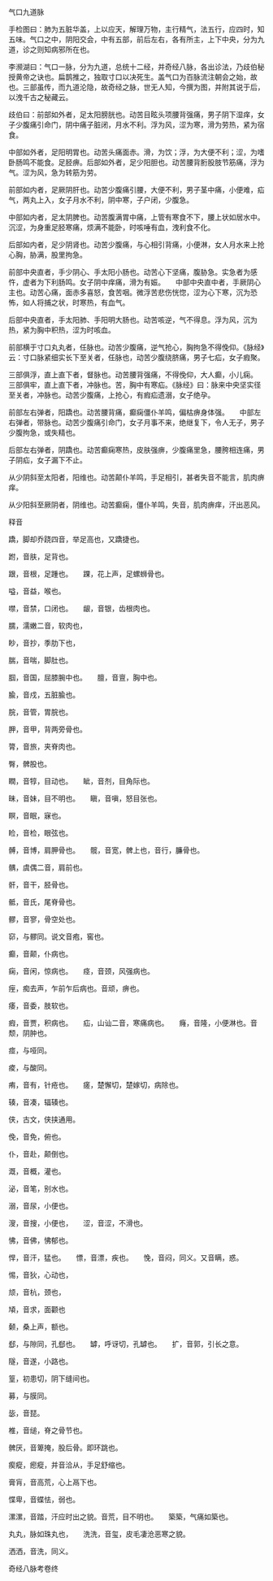 气口九道脉

手检图曰：肺为五脏华盖，上以应天，解理万物，主行精气，法五行，应四时，知五味。气口之中，阴阳交会，中有五部，前后左右，各有所主，上下中央，分为九道，诊之则知病邪所在也。

李濒湖曰：气口一脉，分为九道，总统十二经，并奇经八脉，各出诊法，乃歧伯秘授黄帝之诀也。扁鹊推之，独取寸口以决死生。盖气口为百脉流注朝会之始，故也。三部虽传，而九道沦隐，故奇经之脉，世无人知，今撰为图，并附其说于后，以洩千古之秘藏云。

歧伯曰：前部如外者，足太阳膀胱也。动苦目眩头项腰背强痛，男子阴下湿痒，女子少腹痛引命门，阴中痛子脏闭，月水不利。浮为风，涩为寒，滑为劳热，紧为宿食。

中部如外者，足阳明胃也。动苦头痛面赤。滑，为饮；浮，为大便不利；涩，为嗜卧肠鸣不能食。足胫痹。后部如外者，足少阳胆也。动苦腰背胻股肢节筋痛，浮为气。涩为风，急为转筋为劳。

前部如内者，足厥阴肝也。动苦少腹痛引腰，大便不利，男子茎中痛，小便难，疝气，两丸上入，女子月水不利，阴中寒，子户闭，少腹急。

中部如内者，足太阴脾也。动苦腹满胃中痛，上管有寒食不下，腰上状如居水中。沉涩，为身重足胫寒痛，烦满不能卧，时咳唾有血，洩利食不化。

后部如内者，足少阴肾也。动苦少腹痛，与心相引背痛，小便淋，女人月水来上抢心胸，胁满，股里拘急。

前部中央直者，手少阴心、手太阳小肠也。动苦心下坚痛，腹胁急。实急者为感忤，虚者为下利肠鸣。女子阴中痒痛，滑为有娠。　　中部中央直中者，手厥阴心主也。动苦心痛，面赤多喜怒，食苦咽。微浮苦悲伤恍惚，涩为心下寒，沉为恐怖，如人将捕之状，时寒热，有血气。

后部中央直者，手太阳肺、手阳明大肠也。动苦咳逆，气不得息。浮为风，沉为热，紧为胸中积热，涩为时咳血。

前部横于寸口丸丸者，任脉也。动苦少腹痛，逆气抢心，胸拘急不得俛仰。《脉经》云：寸口脉紧细实长下至关者，任脉也，动苦少腹绕脐痛，男子七疝，女子瘕聚。

三部俱浮，直上直下者，督脉也。动苦腰背强痛，不得俛仰，大人癫，小儿痫。　　三部俱牢，直上直下者，冲脉也。苦，胸中有寒疝。《脉经》曰：脉来中央坚实径至关者，冲脉也。动苦少腹痛，上抢心，有瘕疝遗溺，女子绝孕。

前部左右弹者，阳蹻也。动苦腰背痛，癫痫僵仆羊鸣，偏枯痹身体强。　　中部左右弹者，带脉也。动苦少腹痛引命门，女子月事不来，绝继复下，令人无子，男子少腹拘急，或失精也。

后部左右弹者，阴蹻也。动苦癫痫寒热，皮肤强痹，少腹痛里急，腰胯相连痛，男子阴疝，女子漏下不止。

从少阴斜至太阳者，阳维也。动苦颠仆羊鸣，手足相引，甚者失音不能言，肌肉痹痒。

从少阳斜至厥阴者，阴维也。动苦癫痫，僵仆羊鸣，失音，肌肉痹痒，汗出恶风。

释音

蹻，脚却乔跷四音，举足高也，又蹻捷也。

跗，音肤，足背也。

跟，音根，足踵也。　　踝，花上声，足螺蛳骨也。

嗌，音益，喉也。

噤，音禁，口闭也。　　龈，音银，齿根肉也。

臑，濡嫩二音，软肉也，

眇，音抄，季肋下也，

腨，音喘，脚肚也。

腘，音国，屈膝腕中也。　　膻，音亶，胸中也。

腧，音戍，五脏腧也。

脘，音管，胃脘也。

胛，音甲，背两旁骨也。

膂，音旅，夹脊肉也。

臀，髀股也。

瞤，音犉，目动也。　　眦，音剂，目角际也。

昧，音妹，目不明也。　　瞋，音嗔，怒目张也。

瞑，音眠，寐也。

睑，音检，眼弦也。

髆，音博，肩胛骨也。　　髋，音宽，髀上也，音行，臁骨也。

髃，虞偶二音，肩前也。

骭，音干，胫骨也。

骶，音氏，尾脊骨也。

髎，音寥，骨空处也。

窌，与髎同。说文音疱，窖也。

癫，音颠，仆病也。

痫，音闲，惊病也。　　痉，音颈，风强病也。

痓，痴去声，乍前乍后病也。音顽，痹也。

痿，音委，肢软也。

瘕，音贾，积病也。　　疝，山讪二音，寒痛病也。　　癃，音隆，小便淋也。音颓，阴肿也。

痖，与哑同。

痠，与酸同。

痏，音有，针疮也。　　瘥，楚懈切，楚嫁切，病除也。

辏，音凑，辐辏也。

侠，古文，侠挟通用。

俛，音免，俯也。

仆，音赴，颠倒也。

溉，音概，灌也。

泌，音笔，别水也。

溺，音尿，小便也。

溲，音搜，小便也，　　涩，音涩，不滑也。

怫，音佛，怫郁也。

悍，音汗，猛也。　　慓，音漂，疾也。　　悗，音闷，同义。又音瞒，惑。

惕，音狄，心动也，

颃，音杭，颈也，

頄，音求，面颧也

颡，桑上声，额也。

郄，与隙同，孔郄也。　　罅，呼讶切，孔罅也。　　扩，音郭，引长之意。

隧，音遂，小路也。

篁，初患切，阴下缝间也。

募，与膜同。

毖，音琵。

椎，音缒，脊之骨节也。

髀厌，音箄掩，股后骨。即环跳也。

瘈瘲，瘛瘲，并音洽从，手足舒缩也。

膏肓，音高荒，心上鬲下也。

惵卑，音蝶怯，弱也。

漯漯，音踏，汗应时出之貌。音荒，目不明也。　　築築，气痛如築也。

丸丸，脉如珠丸也，　　洗洗，音玺，皮毛凄沧恶寒之貌。

洒洒，音洗，同义。

奇经八脉考卷终

